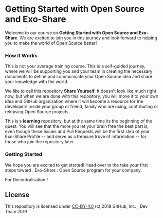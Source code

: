 # Getting Started with Open Source and Exo-Share

Welcome to our course on **Getting Started with Open Source and Exo-Share**. We are excited to join you in this journey and look forward to helping you to make the world of Open Source better!

### How It Works

This is not your average training course. This is a self-guided journey, where we will be supporting you and your team in creating the necessary documents to define and communicate your Open Source idea and share your knowledge with the world.

We like to call this repository **Share Yourself**. It doesn't look like much right now, but when we are done with this repository, you will move it to your own idea and GitHub organization where it will become a resource for the developers inside your group or friend, family who are using, contributing or releasing Open Source projects.

This is a **learning** repository, but at the same time its the beginning of the quest. You will see that the more you let your brain free the best part is, even though these Issues and Pull Requests,will be the first step of your Exo-Share Profile -- and serve as a treasure trove of information -- for those who join the repository later.  

### Getting Started

We hope you are excited to get started! Head over to the take your first steps toward : Exo-Share : Open Source program for your company.

For Decentralisation !

## License

This repository is licensed under [CC-BY-4.0](../LICENSE) (c) 2019 GitHub, Inc. , Dev Team 2019 
